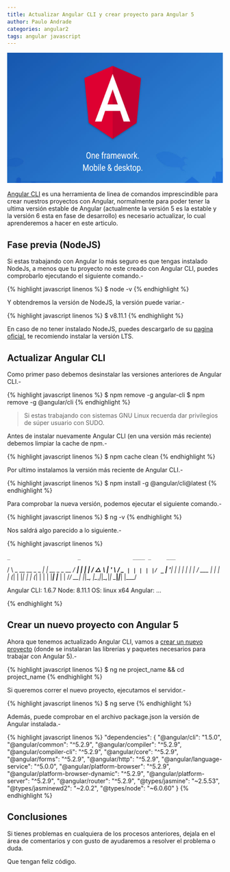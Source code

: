 ```yaml
---
title: Actualizar Angular CLI y crear proyecto para Angular 5
author: Paulo Andrade
categories: angular2
tags: angular javascript
---
```


![Angular](/img/angular2.jpg)

[Angular CLI](http://blog.codeando.org/articulos/mi-primera-app-con-angular-y-angular-cli.html) es una herramienta de linea de comandos imprescindible para crear nuestros proyectos con Angular, normalmente para poder tener la ultima versión estable de Angular (actualmente la versión 5 es la estable y la versión 6 esta en fase de desarrollo) es necesario actualizar, lo cual aprenderemos a hacer en este articulo.

## Fase previa (NodeJS)

Si estas trabajando con Angular lo más seguro es que tengas instalado NodeJs, a menos que tu proyecto no este creado con Angular CLI, puedes comprobarlo ejecutando el siguiente comando.-

<ins class="adsbygoogle"
     style="display:block; text-align:center;"
     data-ad-layout="in-article"
     data-ad-format="fluid"
     data-ad-client="ca-pub-0593566584451788"
     data-ad-slot="1426664336"></ins>
<script>
     (adsbygoogle = window.adsbygoogle || []).push({});
</script>

{% highlight javascript linenos %}
$ node -v
{% endhighlight %}

Y obtendremos la versión de NodeJS, la versión puede variar.-

{% highlight javascript linenos %}
$ v8.11.1
{% endhighlight %}

En caso de no tener instalado NodeJS, puedes descargarlo de su [pagina oficial](https://nodejs.org), te recomiendo instalar la versión LTS.

## Actualizar Angular CLI

Como primer paso debemos desinstalar las versiones anteriores de Angular CLI.-

{% highlight javascript linenos %}
$ npm remove -g angular-cli
$ npm remove -g @angular/cli
{% endhighlight %}

> Si estas trabajando con sistemas GNU Linux recuerda dar privilegios de súper usuario con SUDO.

Antes de instalar nuevamente Angular CLI (en una versión más reciente) debemos limpiar la cache de npm.-

{% highlight javascript linenos %}
$ npm cache clean
{% endhighlight %}

Por ultimo instalamos la versión más reciente de Angular CLI.-

{% highlight javascript linenos %}
$ npm install -g @angular/cli@latest
{% endhighlight %}

Para comprobar la nueva versión, podemos ejecutar el siguiente comando.-

{% highlight javascript linenos %}
$ ng -v 
{% endhighlight %}

Nos saldrá algo parecido a lo siguiente.-

{% highlight javascript linenos %}

    _                      _                 ____ _     ___
   / \   _ __   __ _ _   _| | __ _ _ __     / ___| |   |_ _|
  / △ \ | '_ \ / _` | | | | |/ _` | '__|   | |   | |    | |
 / ___ \| | | | (_| | |_| | | (_| | |      | |___| |___ | |
/_/   \_\_| |_|\__, |\__,_|_|\__,_|_|       \____|_____|___|
               |___/
    
Angular CLI: 1.6.7
Node: 8.11.1
OS: linux x64
Angular: 
...

{% endhighlight %}

## Crear un nuevo proyecto con Angular 5

Ahora que tenemos actualizado Angular CLI, vamos a [crear un nuevo proyecto](http://blog.codeando.org/articulos/mi-primera-app-con-angular-y-angular-cli.html) (donde se instalaran las librerías y paquetes necesarios para trabajar con Angular 5).-

{% highlight javascript linenos %}
$ ng ne project_name && cd project_name
{% endhighlight %}

Si queremos correr el nuevo proyecto, ejecutamos el servidor.-

{% highlight javascript linenos %}
$ ng serve
{% endhighlight %}

Además, puede comprobar en el archivo package.json la versión de Angular instalada.-

{% highlight javascript linenos %}
"dependencies": {
    "@angular/cli": "1.5.0",
    "@angular/common": "^5.2.9",
    "@angular/compiler": "^5.2.9",
    "@angular/compiler-cli": "^5.2.9",
    "@angular/core": "^5.2.9",
    "@angular/forms": "^5.2.9",
    "@angular/http": "^5.2.9",
    "@angular/language-service": "^5.0.0",
    "@angular/platform-browser": "^5.2.9",
    "@angular/platform-browser-dynamic": "^5.2.9",
    "@angular/platform-server": "^5.2.9",
    "@angular/router": "^5.2.9",
    "@types/jasmine": "~2.5.53",
    "@types/jasminewd2": "~2.0.2",
    "@types/node": "~6.0.60"
}
{% endhighlight %}

## Conclusiones

Si tienes problemas en cualquiera de los procesos anteriores, dejala en el área de comentarios y con gusto de ayudaremos a resolver el problema o duda.

Que tengan feliz código.